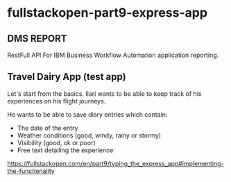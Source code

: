 # fullstackopen-part9-express-app

## DMS REPORT

RestFull API For IBM Business Workflow Automation application reporting.

## Travel Dairy App (test app)

Let's start from the basics. Ilari wants to be able to keep track of his experiences on his flight journeys.

He wants to be able to save diary entries which contain:

 - The date of the entry
 - Weather conditions (good, windy, rainy or stormy)
 - Visibility (good, ok or poor)
  - Free text detailing the experience

https://fullstackopen.com/en/part9/typing_the_express_app#implementing-the-functionality
